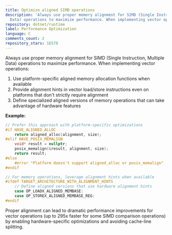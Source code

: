 ```yaml
---
title: Optimize aligned SIMD operations
description: 'Always use proper memory alignment for SIMD (Single Instruction, Multiple
  Data) operations to maximize performance. When implementing vector operations:'
repository: dotnet/runtime
label: Performance Optimization
language: C
comments_count: 2
repository_stars: 16578
---
```


Always use proper memory alignment for SIMD (Single Instruction, Multiple Data) operations to maximize performance. When implementing vector operations:

1. Use platform-specific aligned memory allocation functions when available
2. Provide alignment hints in vector load/store instructions even on platforms that don't strictly require alignment
3. Define specialized aligned versions of memory operations that can take advantage of hardware features

**Example:**
```c
// Prefer this approach with platform-specific optimizations
#if HAVE_ALIGNED_ALLOC
    return aligned_alloc(alignment, size);
#elif HAVE_POSIX_MEMALIGN
    void* result = nullptr;
    posix_memalign(&result, alignment, size);
    return result;
#else
    #error "Platform doesn't support aligned_alloc or posix_memalign"
#endif

// For memory operations, leverage alignment hints when available
#ifdef TARGET_ARCHITECTURE_WITH_ALIGNMENT_HINTS
    // Define aligned versions that use hardware alignment hints
    case OP_LOADX_ALIGNED_MEMBASE:
    case OP_STOREX_ALIGNED_MEMBASE_REG:
#endif
```

Proper alignment can lead to dramatic performance improvements for vector operations (up to 295x faster for some SIMD comparison operations) by enabling hardware-specific optimizations and avoiding cache-line splitting.
